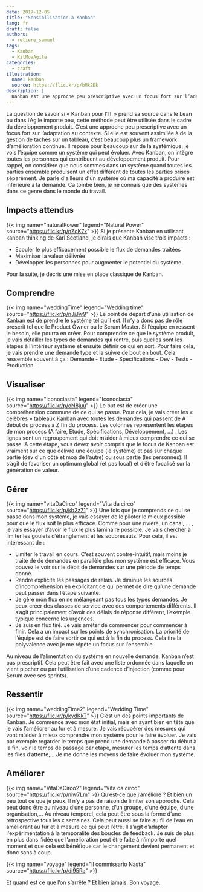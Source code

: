 ```yaml
---
date: 2017-12-05
title: "Sensibilisation à Kanban"
lang: fr
draft: false
authors:
  - retiere_samuel
tags:
  - Kanban
  - KitMoaAgile
categories:
  - craft
illustration:
  name: kanban
  source: https://flic.kr/p/bMk2Dk
description: |
  Kanban est une approche peu prescriptive avec un focus fort sur l’adaptation au contexte. Si elle est souvent assimilée à de la gestion de taches sur un tableau, c’est beaucoup plus un framework d’amélioration continue.
---
```

La question de savoir si « Kanban pour l’IT » prend sa source dans le Lean ou dans l’Agile importe peu, cette méthode peut être utilisée dans le cadre du développement produit. C’est une approche peu prescriptive avec un focus fort sur l’adaptation au contexte. Si elle est souvent assimilée à de la gestion de taches sur un tableau, c’est beaucoup plus un framework d’amélioration continue. Il repose pour beaucoup sur de la systémique, je vois l’équipe comme un système qui peut évoluer. Avec Kanban, on intègre toutes les personnes qui contribuent au développement produit. Pour rappel, on considère que nous sommes dans un système quand toutes les parties ensemble produisent un effet différent de toutes les parties prises séparément. Je parle d'ailleurs d'un système où ma capacité à produire est inférieure à la demande. Ca tombe bien, je ne connais que des systèmes dans ce genre dans le monde du travail.

## Impacts attendus
{{< img name="naturalPower" legend="Natural Power" source="https://flic.kr/p/nZcK7x" >}}
Si je présente Kanban en utilisant kanban thinking de Karl Scotland, je dirais que Kanban vise trois impacts :<br>
- Ecouler le plus efficacement possible le flux de demandes traitées<br>
- Maximiser la valeur délivrée<br>
- Développer les personnes pour augmenter le potentiel du système

Pour la suite, je décris une mise en place classique de Kanban.

## Comprendre
{{< img name="weddingTime" legend="Wedding time" source="https://flic.kr/p/nJjJw9" >}}
Le point de départ d’une utilisation de Kanban est de prendre le système tel qu’il est. Il n’y a donc pas de rôle prescrit tel que le Product Owner ou le Scrum Master. Si l’équipe en ressent le besoin, elle pourra en créer. Pour comprendre ce que le système produit, je vais détailler les types de demandes qui rentre, puis quelles sont les étapes à l'intérieur système et ensuite définir ce qui en sort. Pour faire cela, je vais prendre une demande type et la suivre de bout en bout. Cela ressemble souvent à ça : Demande - Etude - Specifications - Dev - Tests - Production.

## Visualiser
{{< img name="iconoclasta" legend="Iconoclasta" source="https://flic.kr/p/oN8juu" >}}
Le but est de créer une compréhension commune de ce qui se passe. Pour cela, je vais créer les « célèbres » tableaux Kanban avec toutes les demandes qui passent de A début du process à Z fin du process. Les colonnes représentent les étapes de mon process (A faire, Etude, Spécifications, Développement, ...) .  Les lignes sont un regroupement qui doit m’aider à mieux comprendre ce qui se passe. A cette étape, vous devez avoir compris que le focus de Kanban est vraiment sur ce que délivre une équipe (le système) et pas sur chaque partie (dev d'un côté et moa de l'autre) ou sous partie (les personnes). Il s’agit de favoriser un optimum global (et pas local) et d’être focalisé sur la génération de valeur.

## Gérer
{{< img name="vitaDaCirco" legend="Vita da circo" source="https://flic.kr/p/kb2z71" >}}
Une fois que je comprends ce qui se passe dans mon système, je vais essayer de le piloter le mieux possible pour que le flux soit le plus efficace. Comme pour une rivière, un canal, … , je vais essayer d’avoir le flux le plus laminaire possible. Je vais chercher à limiter les goulets d’étranglement et les soubresauts. Pour cela, il est intéressant de :<br>
- Limiter le travail en cours. C’est souvent contre-intuitif, mais moins je traite de de demandes en parallèle plus mon système est efficace. Vous pouvez le voir sur le débit de demandes sur une période de temps donné.<br>
- Rendre explicite les passages de relais. Je diminue les sources d’incompréhension en explicitant ce qui permet de dire qu’une demande peut passer dans l’étape suivante.<br>
- Je gère mon flux en ne mélangeant pas tous les types demandes. Je peux créer des classes de service avec des comportements différents. Il s’agit principalement d’avoir des délais de réponse différent, l’exemple typique concerne les urgences.<br>
- Je suis en flux tiré. Je vais arrêter de commencer pour commencer à finir. Cela a un impact sur les points de synchronisation. La priorité de l’équipe est de faire sortir ce qui est à la fin du process. Cela tire la polyvalence avec je me répète un focus sur l'ensemble.<br>

Au niveau de l’alimentation du système en nouvelle demande, Kanban n’est pas prescriptif. Cela peut être fait avec une liste ordonnée dans laquelle on vient piocher ou par l’utilisation d’une cadence d’injection (comme pour Scrum avec ses sprints).

## Ressentir
{{< img name="weddingTime2" legend="Wedding Time" source="https://flic.kr/p/kydKkT" >}}
C’est un des points importants de Kanban. Je commence avec mon état initial, mais en ayant bien en tête que je vais l’améliorer au fur et à mesure. Je vais récupérer des mesures qui vont m’aider à mieux comprendre mon système pour le faire évoluer. Je vais par exemple regarder le temps que prend une demande à passer du début à la fin, voir le temps de passage par étape, mesurer les temps d’attente dans les files d’attente,… Je me donne les moyens de faire évoluer mon système.

## Améliorer
{{< img name="VitaDaCirco2" legend="Vita da circo" source="https://flic.kr/p/niw7Lm" >}}
Qu’est-ce que j’améliore ? Et bien un peu tout ce que je peux. Il n’y a pas de raison de limiter son approche. Cela peut donc être au niveau d’une personne, d’un groupe, d’une équipe, d’une organisation,… Au niveau temporel, cela peut être sous la forme d’une rétrospective tous les x semaines. Cela peut aussi se faire au fil de l’eau en améliorant au fur et à mesure ce qui peut l’être. Il s’agit d’adapter l'expérimentation à la temporalité des boucles de feedback. Je suis de plus en plus dans l’idée que l’amélioration peut être faite à n’importe quel moment et que cela est bénéfique car le changement devient permanent et donc sans à coup.

{{< img name="voyage" legend="Il commissario Nasta" source="https://flic.kr/p/di95Ra" >}}

Et quand est ce que l’on s’arrête ? Et bien jamais. Bon voyage.
